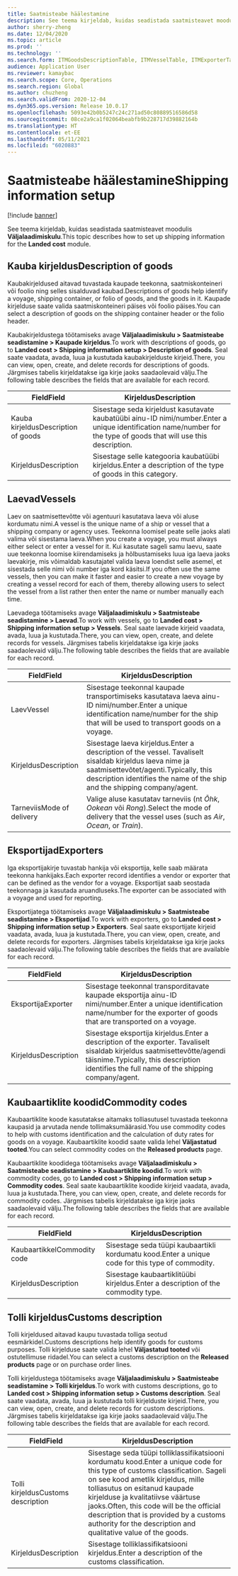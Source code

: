 ```yaml
---
title: Saatmisteabe häälestamine
description: See teema kirjeldab, kuidas seadistada saatmisteavet moodulis Väljalaadimiskulu.
author: sherry-zheng
ms.date: 12/04/2020
ms.topic: article
ms.prod: ''
ms.technology: ''
ms.search.form: ITMGoodsDescriptionTable, ITMVesselTable, ITMExporterTable, ITMCommodityCodeTable, ITMCustomsDescription
audience: Application User
ms.reviewer: kamaybac
ms.search.scope: Core, Operations
ms.search.region: Global
ms.author: chuzheng
ms.search.validFrom: 2020-12-04
ms.dyn365.ops.version: Release 10.0.17
ms.openlocfilehash: 5093e42b0b5247c24c271ad50c80889516586d58
ms.sourcegitcommit: 08ce2a9ca1f02064beabfb9b228717d39882164b
ms.translationtype: HT
ms.contentlocale: et-EE
ms.lasthandoff: 05/11/2021
ms.locfileid: "6020883"
---
```

# <a name="shipping-information-setup"></a><span data-ttu-id="60d02-103">Saatmisteabe häälestamine</span><span class="sxs-lookup"><span data-stu-id="60d02-103">Shipping information setup</span></span>

[!include [banner](../../includes/banner.md)]

<span data-ttu-id="60d02-104">See teema kirjeldab, kuidas seadistada saatmisteavet moodulis **Väljalaadimiskulu**.</span><span class="sxs-lookup"><span data-stu-id="60d02-104">This topic describes how to set up shipping information for the **Landed cost** module.</span></span>

## <a name="description-of-goods"></a><a name="description-of-goods"></a><span data-ttu-id="60d02-105">Kauba kirjeldus</span><span class="sxs-lookup"><span data-stu-id="60d02-105">Description of goods</span></span>

<span data-ttu-id="60d02-106">Kaubakirjeldused aitavad tuvastada kaupade teekonna, saatmiskonteineri või foolio ning selles sisalduvad kaubad.</span><span class="sxs-lookup"><span data-stu-id="60d02-106">Descriptions of goods help identify a voyage, shipping container, or folio of goods, and the goods in it.</span></span> <span data-ttu-id="60d02-107">Kaupade kirjelduse saate valida saatmiskonteineri päises või foolio päises.</span><span class="sxs-lookup"><span data-stu-id="60d02-107">You can select a description of goods on the shipping container header or the folio header.</span></span>

<span data-ttu-id="60d02-108">Kaubakirjeldustega töötamiseks avage **Väljalaadimiskulu \> Saatmisteabe seadistamine \> Kaupade kirjeldus**.</span><span class="sxs-lookup"><span data-stu-id="60d02-108">To work with descriptions of goods, go to **Landed cost \> Shipping information setup \> Description of goods**.</span></span> <span data-ttu-id="60d02-109">Seal saate vaadata, avada, luua ja kustutada kaubakirjelduste kirjeid.</span><span class="sxs-lookup"><span data-stu-id="60d02-109">There, you can view, open, create, and delete records for descriptions of goods.</span></span> <span data-ttu-id="60d02-110">Järgmises tabelis kirjeldatakse iga kirje jaoks saadaolevaid välju.</span><span class="sxs-lookup"><span data-stu-id="60d02-110">The following table describes the fields that are available for each record.</span></span>

| <span data-ttu-id="60d02-111">Field</span><span class="sxs-lookup"><span data-stu-id="60d02-111">Field</span></span> | <span data-ttu-id="60d02-112">Kirjeldus</span><span class="sxs-lookup"><span data-stu-id="60d02-112">Description</span></span> |
|---|---|
| <span data-ttu-id="60d02-113">Kauba kirjeldus</span><span class="sxs-lookup"><span data-stu-id="60d02-113">Description of goods</span></span> | <span data-ttu-id="60d02-114">Sisestage seda kirjeldust kasutavate kaubatüübi ainu-ID nimi/number.</span><span class="sxs-lookup"><span data-stu-id="60d02-114">Enter a unique identification name/number for the type of goods that will use this description.</span></span> |
| <span data-ttu-id="60d02-115">Kirjeldus</span><span class="sxs-lookup"><span data-stu-id="60d02-115">Description</span></span> | <span data-ttu-id="60d02-116">Sisestage selle kategooria kaubatüübi kirjeldus.</span><span class="sxs-lookup"><span data-stu-id="60d02-116">Enter a description of the type of goods in this category.</span></span> |

## <a name="vessels"></a><a name="vessels"></a><span data-ttu-id="60d02-117">Laevad</span><span class="sxs-lookup"><span data-stu-id="60d02-117">Vessels</span></span>

<span data-ttu-id="60d02-118">Laev on saatmisettevõtte või agentuuri kasutatava laeva või aluse kordumatu nimi.</span><span class="sxs-lookup"><span data-stu-id="60d02-118">A vessel is the unique name of a ship or vessel that a shipping company or agency uses.</span></span> <span data-ttu-id="60d02-119">Teekonna loomisel peate selle jaoks alati valima või sisestama laeva.</span><span class="sxs-lookup"><span data-stu-id="60d02-119">When you create a voyage, you must always either select or enter a vessel for it.</span></span> <span data-ttu-id="60d02-120">Kui kasutate sageli samu laevu, saate uue teekonna loomise kiirendamiseks ja hõlbustamiseks luua iga laeva jaoks laevakirje, mis võimaldab kasutajatel valida laeva loendist selle asemel, et sisestada selle nimi või number iga kord käsitsi.</span><span class="sxs-lookup"><span data-stu-id="60d02-120">If you often use the same vessels, then you can make it faster and easier to create a new voyage by creating a vessel record for each of them, thereby allowing users to select the vessel from a list rather then enter the name or number manually each time.</span></span>

<span data-ttu-id="60d02-121">Laevadega töötamiseks avage **Väljalaadimiskulu \> Saatmisteabe seadistamine \> Laevad**.</span><span class="sxs-lookup"><span data-stu-id="60d02-121">To work with vessels, go to **Landed cost \> Shipping information setup \> Vessels**.</span></span> <span data-ttu-id="60d02-122">Seal saate laevade kirjeid vaadata, avada, luua ja kustutada.</span><span class="sxs-lookup"><span data-stu-id="60d02-122">There, you can view, open, create, and delete records for vessels.</span></span> <span data-ttu-id="60d02-123">Järgmises tabelis kirjeldatakse iga kirje jaoks saadaolevaid välju.</span><span class="sxs-lookup"><span data-stu-id="60d02-123">The following table describes the fields that are available for each record.</span></span>

| <span data-ttu-id="60d02-124">Field</span><span class="sxs-lookup"><span data-stu-id="60d02-124">Field</span></span> | <span data-ttu-id="60d02-125">Kirjeldus</span><span class="sxs-lookup"><span data-stu-id="60d02-125">Description</span></span> |
|---|---|
| <span data-ttu-id="60d02-126">Laev</span><span class="sxs-lookup"><span data-stu-id="60d02-126">Vessel</span></span> | <span data-ttu-id="60d02-127">Sisestage teekonnal kaupade transportimiseks kasutatava laeva ainu-ID nimi/number.</span><span class="sxs-lookup"><span data-stu-id="60d02-127">Enter a unique identification name/number for the ship that will be used to transport goods on a voyage.</span></span> |
| <span data-ttu-id="60d02-128">Kirjeldus</span><span class="sxs-lookup"><span data-stu-id="60d02-128">Description</span></span> | <span data-ttu-id="60d02-129">Sisestage laeva kirjeldus.</span><span class="sxs-lookup"><span data-stu-id="60d02-129">Enter a description of the vessel.</span></span> <span data-ttu-id="60d02-130">Tavaliselt sisaldab kirjeldus laeva nime ja saatmisettevõtet/agenti.</span><span class="sxs-lookup"><span data-stu-id="60d02-130">Typically, this description identifies the name of the ship and the shipping company/agent.</span></span> |
| <span data-ttu-id="60d02-131">Tarneviis</span><span class="sxs-lookup"><span data-stu-id="60d02-131">Mode of delivery</span></span> | <span data-ttu-id="60d02-132">Valige aluse kasutatav tarneviis (nt _Õhk_, _Ookean_ või _Rong_).</span><span class="sxs-lookup"><span data-stu-id="60d02-132">Select the mode of delivery that the vessel uses (such as _Air_, _Ocean_, or _Train_).</span></span> |

## <a name="exporters"></a><span data-ttu-id="60d02-133">Eksportijad</span><span class="sxs-lookup"><span data-stu-id="60d02-133">Exporters</span></span>

<span data-ttu-id="60d02-134">Iga eksportijakirje tuvastab hankija või eksportija, kelle saab määrata teekonna hankijaks.</span><span class="sxs-lookup"><span data-stu-id="60d02-134">Each exporter record identifies a vendor or exporter that can be defined as the vendor for a voyage.</span></span> <span data-ttu-id="60d02-135">Eksportijat saab seostada teekonnaga ja kasutada aruandluseks.</span><span class="sxs-lookup"><span data-stu-id="60d02-135">The exporter can be associated with a voyage and used for reporting.</span></span>

<span data-ttu-id="60d02-136">Eksportijatega töötamiseks avage **Väljalaadimiskulu \> Saatmisteabe seadistamine \> Eksportijad**.</span><span class="sxs-lookup"><span data-stu-id="60d02-136">To work with exporters, go to **Landed cost \> Shipping information setup \> Exporters**.</span></span> <span data-ttu-id="60d02-137">Seal saate eksportijate kirjeid vaadata, avada, luua ja kustutada.</span><span class="sxs-lookup"><span data-stu-id="60d02-137">There, you can view, open, create, and delete records for exporters.</span></span> <span data-ttu-id="60d02-138">Järgmises tabelis kirjeldatakse iga kirje jaoks saadaolevaid välju.</span><span class="sxs-lookup"><span data-stu-id="60d02-138">The following table describes the fields that are available for each record.</span></span>

| <span data-ttu-id="60d02-139">Field</span><span class="sxs-lookup"><span data-stu-id="60d02-139">Field</span></span> | <span data-ttu-id="60d02-140">Kirjeldus</span><span class="sxs-lookup"><span data-stu-id="60d02-140">Description</span></span> |
|---|---|
| <span data-ttu-id="60d02-141">Eksportija</span><span class="sxs-lookup"><span data-stu-id="60d02-141">Exporter</span></span> | <span data-ttu-id="60d02-142">Sisestage teekonnal transporditavate kaupade eksportija ainu-ID nimi/number.</span><span class="sxs-lookup"><span data-stu-id="60d02-142">Enter a unique identification name/number for the exporter of goods that are transported on a voyage.</span></span> |
| <span data-ttu-id="60d02-143">Kirjeldus</span><span class="sxs-lookup"><span data-stu-id="60d02-143">Description</span></span> | <span data-ttu-id="60d02-144">Sisestage eksportija kirjeldus.</span><span class="sxs-lookup"><span data-stu-id="60d02-144">Enter a description of the exporter.</span></span> <span data-ttu-id="60d02-145">Tavaliselt sisaldab kirjeldus saatmisettevõtte/agendi täisnime.</span><span class="sxs-lookup"><span data-stu-id="60d02-145">Typically, this description identifies the full name of the shipping company/agent.</span></span> |

## <a name="commodity-codes"></a><span data-ttu-id="60d02-146">Kaubaartiklite koodid</span><span class="sxs-lookup"><span data-stu-id="60d02-146">Commodity codes</span></span>

<span data-ttu-id="60d02-147">Kaubaartiklite koode kasutatakse aitamaks tolliasutusel tuvastada teekonna kaupasid ja arvutada nende tollimaksumäärasid.</span><span class="sxs-lookup"><span data-stu-id="60d02-147">You use commodity codes to help with customs identification and the calculation of duty rates for goods on a voyage.</span></span> <span data-ttu-id="60d02-148">Kaubaartiklite koodid saate valida lehel **Väljastatud tooted**.</span><span class="sxs-lookup"><span data-stu-id="60d02-148">You can select commodity codes on the **Released products** page.</span></span>

<span data-ttu-id="60d02-149">Kaubaartiklite koodidega töötamiseks avage **Väljalaadimiskulu \> Saatmisteabe seadistamine \> Kaubaartiklite koodid**.</span><span class="sxs-lookup"><span data-stu-id="60d02-149">To work with commodity codes, go to **Landed cost \> Shipping information setup \> Commodity codes**.</span></span> <span data-ttu-id="60d02-150">Seal saate kaubaartiklite koodide kirjeid vaadata, avada, luua ja kustutada.</span><span class="sxs-lookup"><span data-stu-id="60d02-150">There, you can view, open, create, and delete records for commodity codes.</span></span> <span data-ttu-id="60d02-151">Järgmises tabelis kirjeldatakse iga kirje jaoks saadaolevaid välju.</span><span class="sxs-lookup"><span data-stu-id="60d02-151">The following table describes the fields that are available for each record.</span></span>

| <span data-ttu-id="60d02-152">Field</span><span class="sxs-lookup"><span data-stu-id="60d02-152">Field</span></span> | <span data-ttu-id="60d02-153">Kirjeldus</span><span class="sxs-lookup"><span data-stu-id="60d02-153">Description</span></span> |
|---|---|
| <span data-ttu-id="60d02-154">Kaubaartikkel</span><span class="sxs-lookup"><span data-stu-id="60d02-154">Commodity code</span></span> | <span data-ttu-id="60d02-155">Sisestage seda tüüpi kaubaartikli kordumatu kood.</span><span class="sxs-lookup"><span data-stu-id="60d02-155">Enter a unique code for this type of commodity.</span></span> |
| <span data-ttu-id="60d02-156">Kirjeldus</span><span class="sxs-lookup"><span data-stu-id="60d02-156">Description</span></span> | <span data-ttu-id="60d02-157">Sisestage kaubaartiklitüübi kirjeldus.</span><span class="sxs-lookup"><span data-stu-id="60d02-157">Enter a description of the commodity type.</span></span> |

## <a name="customs-description"></a><span data-ttu-id="60d02-158">Tolli kirjeldus</span><span class="sxs-lookup"><span data-stu-id="60d02-158">Customs description</span></span>

<span data-ttu-id="60d02-159">Tolli kirjeldused aitavad kaupu tuvastada tolliga seotud eesmärkidel.</span><span class="sxs-lookup"><span data-stu-id="60d02-159">Customs descriptions help identify goods for customs purposes.</span></span> <span data-ttu-id="60d02-160">Tolli kirjelduse saate valida lehel **Väljastatud tooted** või ostutellimuse ridadel.</span><span class="sxs-lookup"><span data-stu-id="60d02-160">You can select a customs description on the **Released products** page or on purchase order lines.</span></span>

<span data-ttu-id="60d02-161">Tolli kirjeldustega töötamiseks avage **Väljalaadimiskulu \> Saatmisteabe seadistamine \> Tolli kirjeldus**.</span><span class="sxs-lookup"><span data-stu-id="60d02-161">To work with customs descriptions, go to **Landed cost \> Shipping information setup \> Customs description**.</span></span> <span data-ttu-id="60d02-162">Seal saate vaadata, avada, luua ja kustutada tolli kirjelduste kirjeid.</span><span class="sxs-lookup"><span data-stu-id="60d02-162">There, you can view, open, create, and delete records for custom descriptions.</span></span> <span data-ttu-id="60d02-163">Järgmises tabelis kirjeldatakse iga kirje jaoks saadaolevaid välju.</span><span class="sxs-lookup"><span data-stu-id="60d02-163">The following table describes the fields that are available for each record.</span></span>

| <span data-ttu-id="60d02-164">Field</span><span class="sxs-lookup"><span data-stu-id="60d02-164">Field</span></span> | <span data-ttu-id="60d02-165">Kirjeldus</span><span class="sxs-lookup"><span data-stu-id="60d02-165">Description</span></span> |
|---|---|
| <span data-ttu-id="60d02-166">Tolli kirjeldus</span><span class="sxs-lookup"><span data-stu-id="60d02-166">Customs description</span></span> | <span data-ttu-id="60d02-167">Sisestage seda tüüpi tolliklassifikatsiooni kordumatu kood.</span><span class="sxs-lookup"><span data-stu-id="60d02-167">Enter a unique code for this type of customs classification.</span></span> <span data-ttu-id="60d02-168">Sageli on see kood ametlik kirjeldus, mille tolliasutus on esitanud kaupade kirjelduse ja kvalitatiivse väärtuse jaoks.</span><span class="sxs-lookup"><span data-stu-id="60d02-168">Often, this code will be the official description that is provided by a customs authority for the description and qualitative value of the goods.</span></span> |
| <span data-ttu-id="60d02-169">Kirjeldus</span><span class="sxs-lookup"><span data-stu-id="60d02-169">Description</span></span> | <span data-ttu-id="60d02-170">Sisestage tolliklassifikatsiooni kirjeldus.</span><span class="sxs-lookup"><span data-stu-id="60d02-170">Enter a description of the customs classification.</span></span> |
